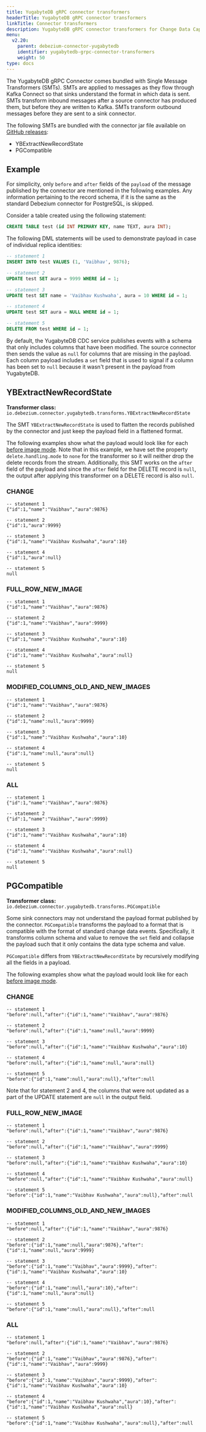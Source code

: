 ```yaml
---
title: YugabyteDB gRPC connector transformers
headerTitle: YugabyteDB gRPC connector transformers
linkTitle: Connector transformers
description: YugabyteDB gRPC connector transformers for Change Data Capture.
menu:
  v2.20:
    parent: debezium-connector-yugabytedb
    identifier: yugabytedb-grpc-connector-transformers
    weight: 50
type: docs
---
```


The YugabyteDB gRPC Connector comes bundled with Single Message Transformers (SMTs). SMTs are applied to messages as they flow through Kafka Connect so that sinks understand the format in which data is sent. SMTs transform inbound messages after a source connector has produced them, but before they are written to Kafka. SMTs transform outbound messages before they are sent to a sink connector.

The following SMTs are bundled with the connector jar file available on [GitHub releases](https://github.com/yugabyte/debezium-connector-yugabytedb/releases):

* YBExtractNewRecordState
* PGCompatible

## Example

For simplicity, only `before` and `after` fields of the `payload` of the message published by the connector are mentioned in the following examples. Any information pertaining to the record schema, if it is the same as the standard Debezium connector for PostgreSQL, is skipped.

Consider a table created using the following statement:

```sql
CREATE TABLE test (id INT PRIMARY KEY, name TEXT, aura INT);
```

The following DML statements will be used to demonstrate payload in case of individual replica identities:

```sql
-- statement 1
INSERT INTO test VALUES (1, 'Vaibhav', 9876);

-- statement 2
UPDATE test SET aura = 9999 WHERE id = 1;

-- statement 3
UPDATE test SET name = 'Vaibhav Kushwaha', aura = 10 WHERE id = 1;

-- statement 4
UPDATE test SET aura = NULL WHERE id = 1;

-- statement 5
DELETE FROM test WHERE id = 1;
```

By default, the YugabyteDB CDC service publishes events with a schema that only includes columns that have been modified. The source connector then sends the value as `null` for columns that are missing in the payload. Each column payload includes a `set` field that is used to signal if a column has been set to `null` because it wasn't present in the payload from YugabyteDB.

## YBExtractNewRecordState

**Transformer class:** `io.debezium.connector.yugabytedb.transforms.YBExtractNewRecordState`

The SMT `YBExtractNewRecordState` is used to flatten the records published by the connector and just keep the payload field in a flattened format.

The following examples show what the payload would look like for each [before image mode](../using-yugabytedb-grpc-replication/cdc-get-started/#before-image-modes). Note that in this example, we have set the property `delete.handling.mode` to `none` for the transformer so it will neither drop the delete records from the stream. Additionally, this SMT works on the `after` field of the payload and since the `after` field for the DELETE record is `null`, the output after applying this transformer on a DELETE record is also `null`.

### CHANGE

```output
-- statement 1
{"id":1,"name":"Vaibhav","aura":9876}

-- statement 2
{"id":1,"aura":9999}

-- statement 3
{"id":1,"name":"Vaibhav Kushwaha","aura":10}

-- statement 4
{"id":1,"aura":null}

-- statement 5
null
```

### FULL_ROW_NEW_IMAGE

```output
-- statement 1
{"id":1,"name":"Vaibhav","aura":9876}

-- statement 2
{"id":1,"name":"Vaibhav","aura":9999}

-- statement 3
{"id":1,"name":"Vaibhav Kushwaha","aura":10}

-- statement 4
{"id":1,"name":"Vaibhav Kushwaha","aura":null}

-- statement 5
null
```

### MODIFIED_COLUMNS_OLD_AND_NEW_IMAGES

```output
-- statement 1
{"id":1,"name":"Vaibhav","aura":9876}

-- statement 2
{"id":1,"name":null,"aura":9999}

-- statement 3
{"id":1,"name":"Vaibhav Kushwaha","aura":10}

-- statement 4
{"id":1,"name":null,"aura":null}

-- statement 5
null
```

### ALL

```output
-- statement 1
{"id":1,"name":"Vaibhav","aura":9876}

-- statement 2
{"id":1,"name":"Vaibhav","aura":9999}

-- statement 3
{"id":1,"name":"Vaibhav Kushwaha","aura":10}

-- statement 4
{"id":1,"name":"Vaibhav Kushwaha","aura":null}

-- statement 5
null
```

## PGCompatible

**Transformer class:** `io.debezium.connector.yugabytedb.transforms.PGCompatible`

Some sink connectors may not understand the payload format published by the connector. `PGCompatible` transforms the payload to a format that is compatible with the format of standard change data events. Specifically, it transforms column schema and value to remove the `set` field and collapse the payload such that it only contains the data type schema and value.

`PGCompatible` differs from `YBExtractNewRecordState` by recursively modifying all the fields in a payload.

The following examples show what the payload would look like for each [before image mode](../using-yugabytedb-grpc-replication/cdc-get-started/#before-image-modes).

### CHANGE

```output
-- statement 1
"before":null,"after":{"id":1,"name":"Vaibhav","aura":9876}

-- statement 2
"before":null,"after":{"id":1,"name":null,"aura":9999}

-- statement 3
"before":null,"after":{"id":1,"name":"Vaibhav Kushwaha","aura":10}

-- statement 4
"before":null,"after":{"id":1,"name":null,"aura":null}

-- statement 5
"before":{"id":1,"name":null,"aura":null},"after":null
```

Note that for statement 2 and 4, the columns that were not updated as a part of the UPDATE statement are `null` in the output field.

### FULL_ROW_NEW_IMAGE

```output
-- statement 1
"before":null,"after":{"id":1,"name":"Vaibhav","aura":9876}

-- statement 2
"before":null,"after":{"id":1,"name":"Vaibhav","aura":9999}

-- statement 3
"before":null,"after":{"id":1,"name":"Vaibhav Kushwaha","aura":10}

-- statement 4
"before":null,"after":{"id":1,"name":"Vaibhav Kushwaha","aura":null}

-- statement 5
"before":{"id":1,"name":"Vaibhav Kushwaha","aura":null},"after":null
```

### MODIFIED_COLUMNS_OLD_AND_NEW_IMAGES

```output
-- statement 1
"before":null,"after":{"id":1,"name":"Vaibhav","aura":9876}

-- statement 2
"before":{"id":1,"name":null,"aura":9876},"after":{"id":1,"name":null,"aura":9999}

-- statement 3
"before":{"id":1,"name":"Vaibhav","aura":9999},"after":{"id":1,"name":"Vaibhav Kushwaha","aura":10}

-- statement 4
"before":{"id":1,"name":null,"aura":10},"after":{"id":1,"name":null,"aura":null}

-- statement 5
"before":{"id":1,"name":null,"aura":null},"after":null
```

### ALL

```output
-- statement 1
"before":null,"after":{"id":1,"name":"Vaibhav","aura":9876}

-- statement 2
"before":{"id":1,"name":"Vaibhav","aura":9876},"after":{"id":1,"name":"Vaibhav","aura":9999}

-- statement 3
"before":{"id":1,"name":"Vaibhav","aura":9999},"after":{"id":1,"name":"Vaibhav Kushwaha","aura":10}

-- statement 4
"before":{"id":1,"name":"Vaibhav Kushwaha","aura":10},"after":{"id":1,"name":"Vaibhav Kushwaha","aura":null}

-- statement 5
"before":{"id":1,"name":"Vaibhav Kushwaha","aura":null},"after":null
```

